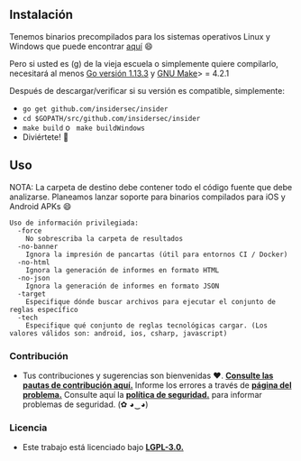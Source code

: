 ## Instalación

Tenemos binarios precompilados para los sistemas operativos Linux y Windows que puede encontrar [aquí](https://github.com/insidersec/insider/releases) :smile:

Pero si usted es (g) de la vieja escuela o simplemente quiere compilarlo, necesitará al menos [Go versión 1.13.3](https://golang.org/dl/) y [GNU Make](https://www.gnu.org/software/make/)> = 4.2.1

Después de descargar/verificar si su versión es compatible, simplemente:

* `go get github.com/insidersec/insider`
* `cd $GOPATH/src/github.com/insidersec/insider`
* `make build` o ` make buildWindows`
* Diviértete! :rocket:

## Uso

NOTA: La carpeta de destino debe contener todo el código fuente que debe analizarse. Planeamos lanzar soporte para binarios compilados para iOS y Android APKs :smile:

````
Uso de información privilegiada:
  -force
    No sobrescriba la carpeta de resultados
  -no-banner
    Ignora la impresión de pancartas (útil para entornos CI / Docker)
  -no-html
    Ignora la generación de informes en formato HTML
  -no-json
    Ignora la generación de informes en formato JSON
  -target
    Especifique dónde buscar archivos para ejecutar el conjunto de reglas específico
  -tech
    Especifique qué conjunto de reglas tecnológicas cargar. (Los valores válidos son: android, ios, csharp, javascript)
````

### Contribución

- Tus contribuciones y sugerencias son bienvenidas ♥. [**Consulte las pautas de contribución aquí.**](/.Github/CONTRIBUTING.md) Informe los errores a través de [**página del problema.**](https://github.com/insidersec/insider/issues) Consulte aquí la [**política de seguridad.**](/.Github/SECURITY.md) para informar problemas de seguridad. (✿ ◕‿◕)


### Licencia

- Este trabajo está licenciado bajo [**LGPL-3.0.**](/LICENSE.md)